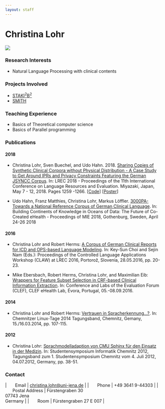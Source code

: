 ```yaml
---
layout: staff
---
```


# Christina Lohr

<div class="portrait">
  <img src="http://www.julielab.de/coling_multimedia/de/img/staff/2016/christina_lohr-width-156-height-202.jpg">
</div>

### Research Interests

* Natural Language Processing with clinical contents

### Projects Involved
* [STAKI<sup>2</sup>B<sup>2</sup>](http://gepris.dfg.de/gepris/projekt/315098900)
* [SMITH](http://www.smith.care/)

### Teaching Experience
* Basics of Theoretical computer science
* Basics of Parallel programming

### Publications

#### 2018

* Christina Lohr, Sven Buechel, and Udo Hahn. 2018. [Sharing Copies of Synthetic Clinical Corpora without Physical Distribution - A Case Study to Get Around IPRs and Privacy Constraints Featuring the German JSYNCC Corpus](http://www.lrec-conf.org/proceedings/lrec2018/pdf/701.pdf). In: LREC 2018 - Proceedings of the 11th International Conference on Language Resources and Evaluation. Miyazaki, Japan, May 7 - 12, 2018. Pages 1259 -1266. [[Code](https://github.com/julielab/jsyncc)] [[Poster](http://www.julielab.de/coling_multimedia/de/downloads/posters/Poster_LREC_JSYNCC_pdf.pdf)]

* Udo Hahn, Franz Matthies, Christina Lohr, Markus Löffler. [3000PA-Towards a National Reference Corpus of German Clinical Language](http://ebooks.iospress.nl/ISBN/978-1-61499-852-5). In: Building Continents of Knowledge in Oceans of Data: The Future of Co-Created eHealth - Proceedings of MIE 2018, Gothenburg, Sweden, April 24-26 2018

#### 2016

* Christina Lohr and Robert Herms: [A Corpus of German Clinical Reports for ICD and OPS-based Language Modeling](http://www.lrec-conf.org/proceedings/lrec2016/workshops/LREC2016Workshop-CLAW_Proceedings.pdf). In: Key-Sun Choi and Sejin Nam (Eds.): Proceedings of the Controlled Language Applications Workshop (CLAW) at LREC 2016, Portorož, Slovenia, 28.05.2016, pp. 20-23.

* Mike Ebersbach, Robert Herms, Christina Lohr, and Maximilian Eib: [Wrappers for Feature Subset Selection in CRF-based Clinical Information Extraction](http://ceur-ws.org/Vol-1609/16090069.pdf). In: Conference and Labs of the Evaluation Forum (CLEF), CLEF eHealth Lab, Évora, Portugal, 05.-08.09.2016.

#### 2014

* Christina Lohr and Robert Herms: [Vertrauen in Spracherkennung...?](http://www.qucosa.de/fileadmin/data/qucosa/documents/13349/linux_2014.pdf). In: Chemnitzer Linux-Tage 2014 Tagungsband, Chemnitz, Gemany, 15./16.03.2014, pp. 107-115.

#### 2012

* Christina Lohr: [Sprachmodelladaption von CMU Sphinx für den Einsatz in der Medizin](http://www.qucosa.de/fileadmin/data/qucosa/documents/9004/tagungsband_tucsis12.pdf). In: Studentensymposium Informatik Chemnitz 2012, Tagungsband zum 1. Studentensymposium Chemnitz vom 4. Juli 2012, 04.07.2012, Germany, pp. 38-51.

### Contact

| &nbsp;&nbsp;&nbsp;&nbsp;&nbsp;&nbsp;Email | [christina.lohr@uni-jena.de](mailto:christina.lohr@uni-jena.de) |
| &nbsp;&nbsp;&nbsp;&nbsp;&nbsp;&nbsp;Phone	| +49 3641 9-44303 |
| &nbsp;&nbsp;&nbsp;&nbsp;&nbsp;&nbsp;Postal Address | Fürstengraben 30<br/> 07743 Jena<br/> Germany |
| &nbsp;&nbsp;&nbsp;&nbsp;&nbsp;&nbsp;Room	| Fürstengraben 27 E 007 |
